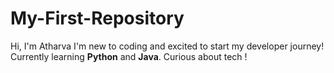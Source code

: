 # My-First-Repository
Hi,
I'm Atharva
I'm new to coding and excited to start my developer journey!  
Currently learning **Python** and **Java**.
Curious about tech !